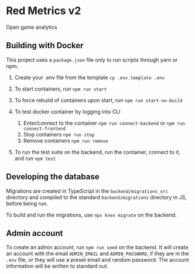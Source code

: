 # Red Metrics v2

Open game analytics

## Building with Docker

This project uses a `package.json` file only to run scripts through yarn or npm.

1. Create your .env file from the template
   `cp .env.template .env`

2. To start containers, run `npm run start`

3. To force rebuild of containers upon start, run `npm run start-no-build`

4. To test docker container by logging into CLI

   1. Enter/connect to the container
      `npm run connect-backend` or `npm run connect-frontend`
   2. Stop containers
      `npm run stop`
   3. Remove containers
      `npm run remove`

5. To run the test suite on the backend, run the container, connect to it, and run `npm test`

## Developing the database

Migrations are created in TypeScript in the `backend/migrations_src` directory and compiled to the standard `backend/migrations` directory in JS, before being run.

To build and run the migrations, use `npx knex migrate` on the backend.

## Admin account

To create an admin account, run `npm run seed` on the backend. It will create an account with the email `ADMIN_EMAIL` and `ADMIN_PASSWORD`, if they are in the `.env` file, or they will use a preset email and random password. The account information will be written to standard out.
